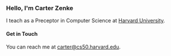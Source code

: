 ### Hello, I'm Carter Zenke

I teach as a Preceptor in Computer Science at [Harvard University](https://www.harvard.edu).

#### Get in Touch

You can reach me at <carter@cs50.harvard.edu>.

